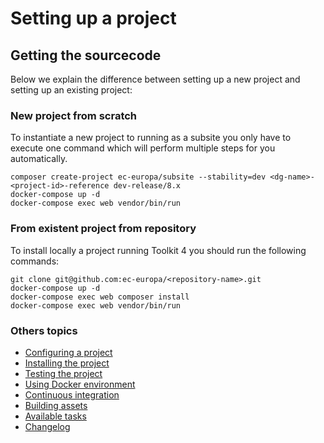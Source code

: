 # Setting up a project

## Getting the sourcecode

Below we explain the difference between setting up a new project and setting up
an existing project:

### New project from scratch
To instantiate a new project to running as a subsite you only have to execute one command which will perform multiple steps
for you automatically.

```
composer create-project ec-europa/subsite --stability=dev <dg-name>-<project-id>-reference dev-release/8.x
docker-compose up -d
docker-compose exec web vendor/bin/run
```

### From existent project from repository
To install locally a project running Toolkit 4 you should run the following commands:

```
git clone git@github.com:ec-europa/<repository-name>.git
docker-compose up -d
docker-compose exec web composer install
docker-compose exec web vendor/bin/run
```

### Others topics
- [Configuring a project](/docs/configuring-project.md)
- [Installing the project](/docs/installing-project.md)
- [Testing the project](/docs/testing-project.md)
- [Using Docker environment](/docs/docker-environment.md)
- [Continuous integration](/docs/continuous-integration.md)
- [Building assets](/docs/building-assets.md)
- [Available tasks](/docs/available-tasks.md)
- [Changelog](/CHANGELOG.md)
